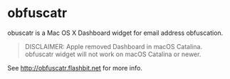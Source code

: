 obfuscatr
======================

obuscatr is a Mac OS X Dashboard widget for email address obfuscation.

> DISCLAIMER: Apple removed Dashboard in macOS Catalina. obfuscatr widget will not work on macOS Catalina or newer.

See http://obfuscatr.flashbit.net for more info.
